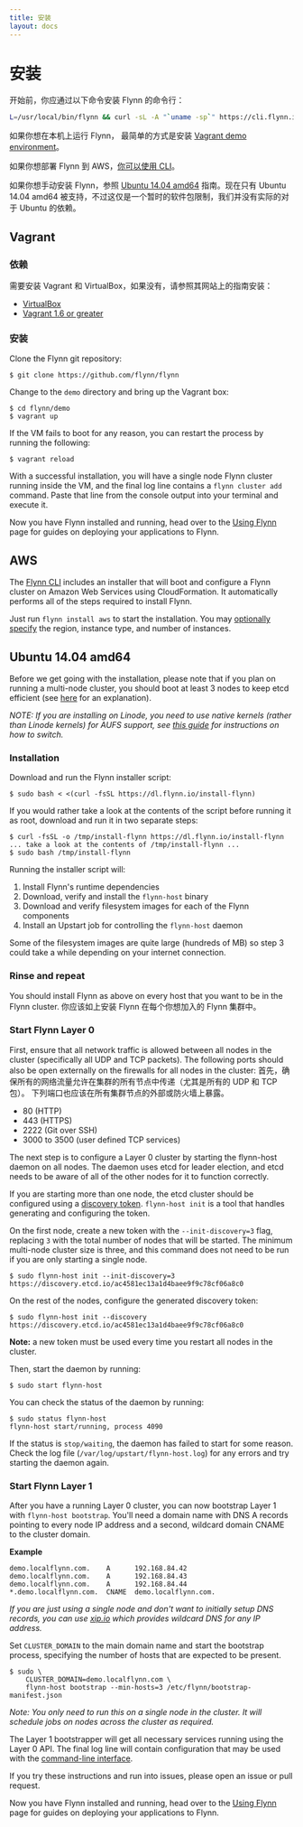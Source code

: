 ```yaml
---
title: 安装
layout: docs
---
```


# 安装

开始前，你应通过以下命令安装 Flynn 的命令行：

```bash
L=/usr/local/bin/flynn && curl -sL -A "`uname -sp`" https://cli.flynn.io/flynn.gz | zcat >$L && chmod +x $L
```

如果你想在本机上运行 Flynn， 最简单的方式是安装 [Vagrant demo environment](#vagrant)。

如果你想部署 Flynn 到 AWS，[你可以使用 CLI](#aws)。

如果你想手动安装 Flynn，参照 [Ubuntu 14.04 amd64](#ubuntu-14.04-amd64) 指南。现在只有 Ubuntu 14.04 amd64 被支持，不过这仅是一个暂时的软件包限制，我们并没有实际的对于 Ubuntu 的依赖。

## Vagrant

### 依赖

需要安装 Vagrant 和 VirtualBox，如果没有，请参照其网站上的指南安装：

* [VirtualBox](https://www.virtualbox.org/)
* [Vagrant 1.6 or greater](http://www.vagrantup.com/)

### 安装

Clone the Flynn git repository:

```
$ git clone https://github.com/flynn/flynn
```

Change to the `demo` directory and bring up the Vagrant box:

```
$ cd flynn/demo
$ vagrant up
```

If the VM fails to boot for any reason, you can restart the process by running the following:

```
$ vagrant reload
```

With a successful installation, you will have a single node Flynn cluster running inside the VM,
and the final log line contains a `flynn cluster add` command. Paste that line from the console
output into your terminal and execute it.

Now you have Flynn installed and running, head over to the [Using Flynn](/docs)
page for guides on deploying your applications to Flynn.


## AWS

The [Flynn CLI](https://cli.flynn.io) includes an installer that will boot and
configure a Flynn cluster on Amazon Web Services using CloudFormation. It
automatically performs all of the steps required to install Flynn.

Just run `flynn install aws` to start the installation. You may [optionally
specify](/docs/cli#install) the region, instance type, and number of instances.


## Ubuntu 14.04 amd64

Before we get going with the installation, please note that if you plan on running a multi-node
cluster, you should boot at least 3 nodes to keep etcd efficient
(see [here](https://github.com/coreos/etcd/blob/v0.4.6/Documentation/optimal-cluster-size.md) for
an explanation).

*NOTE: If you are installing on Linode, you need to use native kernels (rather than
Linode kernels) for AUFS support, see [this guide](https://www.linode.com/docs/tools-reference/custom-kernels-distros/run-a-distributionsupplied-kernel-with-pvgrub)
for instructions on how to switch.*

### Installation

Download and run the Flynn installer script:

```
$ sudo bash < <(curl -fsSL https://dl.flynn.io/install-flynn)
```

If you would rather take a look at the contents of the script before running it as root, download and
run it in two separate steps:

```
$ curl -fsSL -o /tmp/install-flynn https://dl.flynn.io/install-flynn
... take a look at the contents of /tmp/install-flynn ...
$ sudo bash /tmp/install-flynn
```

Running the installer script will:

1. Install Flynn's runtime dependencies
2. Download, verify and install the `flynn-host` binary
3. Download and verify filesystem images for each of the Flynn components
4. Install an Upstart job for controlling the `flynn-host` daemon

Some of the filesystem images are quite large (hundreds of MB) so step 3 could take a while depending on
your internet connection.

### Rinse and repeat

You should install Flynn as above on every host that you want to be in the Flynn cluster.
你应该如上安装 Flynn 在每个你想加入的 Flynn 集群中。

### Start Flynn Layer 0

First, ensure that all network traffic is allowed between all nodes in the cluster (specifically
all UDP and TCP packets). The following ports should also be open externally on the firewalls
for all nodes in the cluster:
首先，确保所有的网络流量允许在集群的所有节点中传递（尤其是所有的 UDP 和 TCP 包）。 下列端口也应该在所有集群节点的外部或防火墙上暴露。

* 80 (HTTP)
* 443 (HTTPS)
* 2222 (Git over SSH)
* 3000 to 3500 (user defined TCP services)

The next step is to configure a Layer 0 cluster by starting the flynn-host daemon on all
nodes. The daemon uses etcd for leader election, and etcd needs to be aware of all of the
other nodes for it to function correctly.

If you are starting more than one node, the etcd cluster should be configured
using a [discovery
token](https://coreos.com/docs/cluster-management/setup/etcd-cluster-discovery/).
`flynn-host init` is a tool that handles generating and configuring the token.

On the first node, create a new token with the `--init-discovery=3` flag,
replacing `3` with the total number of nodes that will be started. The minimum
multi-node cluster size is three, and this command does not need to be run if
you are only starting a single node.

```
$ sudo flynn-host init --init-discovery=3
https://discovery.etcd.io/ac4581ec13a1d4baee9f9c78cf06a8c0
```

On the rest of the nodes, configure the generated discovery token:

```
$ sudo flynn-host init --discovery https://discovery.etcd.io/ac4581ec13a1d4baee9f9c78cf06a8c0
```

**Note:** a new token must be used every time you restart all nodes in the
cluster.

Then, start the daemon by running:

```
$ sudo start flynn-host
```

You can check the status of the daemon by running:

```
$ sudo status flynn-host
flynn-host start/running, process 4090
```

If the status is `stop/waiting`, the daemon has failed to start for some reason. Check the
log file (`/var/log/upstart/flynn-host.log`) for any errors and try starting the daemon
again.

### Start Flynn Layer 1

After you have a running Layer 0 cluster, you can now bootstrap Layer 1 with
`flynn-host bootstrap`. You'll need a domain name with DNS A records pointing to
every node IP address and a second, wildcard domain CNAME to the cluster domain.

**Example**

```
demo.localflynn.com.    A      192.168.84.42
demo.localflynn.com.    A      192.168.84.43
demo.localflynn.com.    A      192.168.84.44
*.demo.localflynn.com.  CNAME  demo.localflynn.com.
```

*If you are just using a single node and don't want to initially setup DNS
records, you can use [xip.io](http://xip.io) which provides wildcard DNS for
any IP address.*

Set `CLUSTER_DOMAIN` to the main domain name and start the bootstrap process,
specifying the number of hosts that are expected to be present.

```
$ sudo \
    CLUSTER_DOMAIN=demo.localflynn.com \
    flynn-host bootstrap --min-hosts=3 /etc/flynn/bootstrap-manifest.json
```

*Note: You only need to run this on a single node in the cluster. It will
schedule jobs on nodes across the cluster as required.*

The Layer 1 bootstrapper will get all necessary services running using the Layer
0 API. The final log line will contain configuration that may be used with the
[command-line interface](/docs/cli).

If you try these instructions and run into issues, please open an issue or pull
request.

Now you have Flynn installed and running, head over to the [Using Flynn](/docs)
page for guides on deploying your applications to Flynn.
